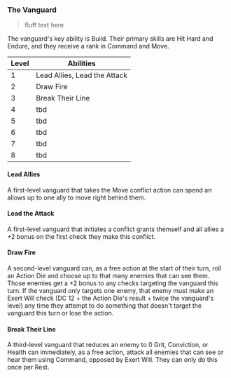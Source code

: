 ### The Vanguard

> fluff text here

The vanguard's key ability is Build. Their primary skills are Hit Hard and Endure, and they receive a rank in Command and Move.

| Level | Abilities |
| ----- | --------- |
| 1 | Lead Allies, Lead the Attack |
| 2 | Draw Fire |
| 3 | Break Their Line |
| 4 | tbd |
| 5 | tbd |
| 6 | tbd |
| 7 | tbd |
| 8 | tbd |

#### Lead Allies
A first-level vanguard that takes the Move conflict action can spend an allows up to one ally to move right behind them.

#### Lead the Attack
A first-level vanguard that initiates a conflict grants themself and all allies a +2 bonus on the first check they make this conflict.

#### Draw Fire
A second-level vanguard can, as a free action at the start of their turn, roll an Action Die and choose up to that many enemies that can see them. Those enemies get a +2 bonus to any checks targeting the vanguard this turn. If the vanguard only targets one enemy, that enemy must make an Exert Will check (DC 12 + the Action Die's result + twice the vanguard's level) any time they attempt to do something that doesn't target the vanguard this turn or lose the action.

#### Break Their Line
A third-level vanguard that reduces an enemy to 0 Grit, Conviction, or Health can immediately, as a free action, attack all enemies that can see or hear them using Command, opposed by Exert Will. They can only do this once per Rest.
